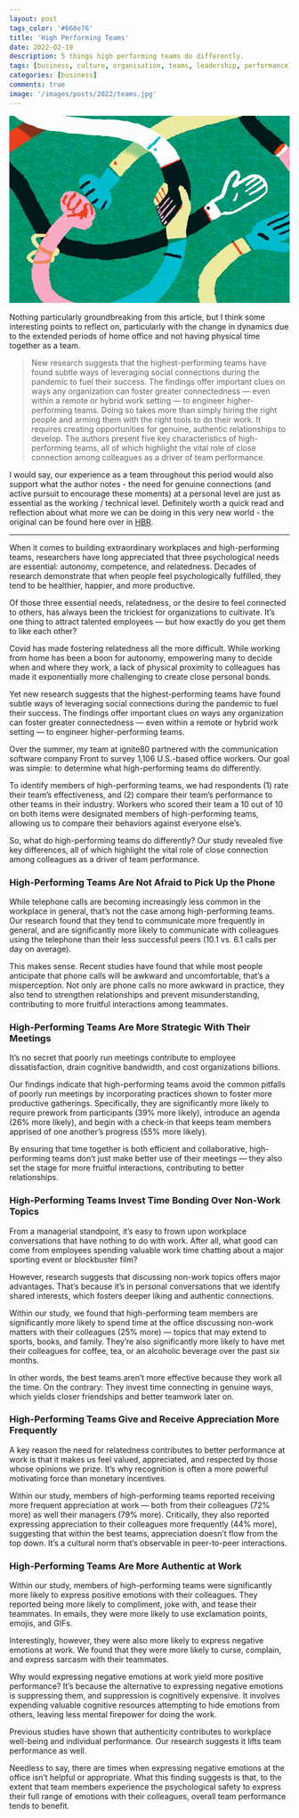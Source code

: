```yaml
---
layout: post
tags_color: '#666e76'
title: 'High Performing Teams'
date: 2022-02-19
description: 5 things high performing teams do differently. 
tags: [business, culture, organisation, teams, leadership, performance]
categories: [business]
comments: true
image: '/images/posts/2022/teams.jpg'
---
```

![](/images/posts/2022/teams.jpg)

Nothing particularly groundbreaking from this article, but I think some interesting points to reflect on, particularly with the change in dynamics due to the extended periods of home office and not having physical time together as a team.

> New research suggests that the highest-performing teams have found subtle ways of leveraging social connections during the pandemic to fuel their success. The findings offer important clues on ways any organization can foster greater connectedness — even within a remote or hybrid work setting — to engineer higher-performing teams. Doing so takes more than simply hiring the right people and arming them with the right tools to do their work. It requires creating opportunities for genuine, authentic relationships to develop. The authors present five key characteristics of high-performing teams, all of which highlight the vital role of close connection among colleagues as a driver of team performance.

I would say, our experience as a team throughout this period would also support what the author notes - the need for genuine connections (and active pursuit to encourage these moments) at a personal level are just as essential as the working / technical level. Definitely worth a quick read and reflection about what more we can be doing in this very new world - the original can be found here over in [HBR](https://hbr.org/2021/10/5-things-high-performing-teams-do-differently).

---

When it comes to building extraordinary workplaces and high-performing teams, researchers have long appreciated that three psychological needs are essential: autonomy, competence, and relatedness. Decades of research demonstrate that when people feel psychologically fulfilled, they tend to be healthier, happier, and more productive.

Of those three essential needs, relatedness, or the desire to feel connected to others, has always been the trickiest for organizations to cultivate. It’s one thing to attract talented employees — but how exactly do you get them to like each other?

Covid has made fostering relatedness all the more difficult. While working from home has been a boon for autonomy, empowering many to decide when and where they work, a lack of physical proximity to colleagues has made it exponentially more challenging to create close personal bonds.

Yet new research suggests that the highest-performing teams have found subtle ways of leveraging social connections during the pandemic to fuel their success. The findings offer important clues on ways any organization can foster greater connectedness — even within a remote or hybrid work setting — to engineer higher-performing teams.

Over the summer, my team at ignite80 partnered with the communication software company Front to survey 1,106 U.S.-based office workers. Our goal was simple: to determine what high-performing teams do differently.

To identify members of high-performing teams, we had respondents (1) rate their team’s effectiveness, and (2) compare their team’s performance to other teams in their industry. Workers who scored their team a 10 out of 10 on both items were designated members of high-performing teams, allowing us to compare their behaviors against everyone else’s.

So, what do high-performing teams do differently? Our study revealed five key differences, all of which highlight the vital role of close connection among colleagues as a driver of team performance.

### High-Performing Teams Are Not Afraid to Pick Up the Phone

While telephone calls are becoming increasingly less common in the workplace in general, that’s not the case among high-performing teams. Our research found that they tend to communicate more frequently in general, and are significantly more likely to communicate with colleagues using the telephone than their less successful peers (10.1 vs. 6.1 calls per day on average).

This makes sense. Recent studies have found that while most people anticipate that phone calls will be awkward and uncomfortable, that’s a misperception. Not only are phone calls no more awkward in practice, they also tend to strengthen relationships and prevent misunderstanding, contributing to more fruitful interactions among teammates.

### High-Performing Teams Are More Strategic With Their Meetings

It’s no secret that poorly run meetings contribute to employee dissatisfaction, drain cognitive bandwidth, and cost organizations billions.

Our findings indicate that high-performing teams avoid the common pitfalls of poorly run meetings by incorporating practices shown to foster more productive gatherings. Specifically, they are significantly more likely to require prework from participants (39% more likely), introduce an agenda (26% more likely), and begin with a check-in that keeps team members apprised of one another’s progress (55% more likely).

By ensuring that time together is both efficient and collaborative, high-performing teams don’t just make better use of their meetings — they also set the stage for more fruitful interactions, contributing to better relationships.

### High-Performing Teams Invest Time Bonding Over Non-Work Topics

From a managerial standpoint, it’s easy to frown upon workplace conversations that have nothing to do with work. After all, what good can come from employees spending valuable work time chatting about a major sporting event or blockbuster film?

However, research suggests that discussing non-work topics offers major advantages. That’s because it’s in personal conversations that we identify shared interests, which fosters deeper liking and authentic connections.	

Within our study, we found that high-performing team members are significantly more likely to spend time at the office discussing non-work matters with their colleagues (25% more) — topics that may extend to sports, books, and family. They’re also significantly more likely to have met their colleagues for coffee, tea, or an alcoholic beverage over the past six months.

In other words, the best teams aren’t more effective because they work all the time. On the contrary: They invest time connecting in genuine ways, which yields closer friendships and better teamwork later on.

### High-Performing Teams Give and Receive Appreciation More Frequently

A key reason the need for relatedness contributes to better performance at work is that it makes us feel valued, appreciated, and respected by those whose opinions we prize. It’s why recognition is often a more powerful motivating force than monetary incentives.

Within our study, members of high-performing teams reported receiving more frequent appreciation at work — both from their colleagues (72% more) as well their managers (79% more). Critically, they also reported expressing appreciation to their colleagues more frequently (44% more), suggesting that within the best teams, appreciation doesn’t flow from the top down. It’s a cultural norm that’s observable in peer-to-peer interactions.


### High-Performing Teams Are More Authentic at Work

Within our study, members of high-performing teams were significantly more likely to express positive emotions with their colleagues. They reported being more likely to compliment, joke with, and tease their teammates. In emails, they were more likely to use exclamation points, emojis, and GIFs.

Interestingly, however, they were also more likely to express negative emotions at work. We found that they were more likely to curse, complain, and express sarcasm with their teammates.

Why would expressing negative emotions at work yield more positive performance? It’s because the alternative to expressing negative emotions is suppressing them, and suppression is cognitively expensive. It involves expending valuable cognitive resources attempting to hide emotions from others, leaving less mental firepower for doing the work.

Previous studies have shown that authenticity contributes to workplace well-being and individual performance. Our research suggests it lifts team performance as well.

Needless to say, there are times when expressing negative emotions at the office isn’t helpful or appropriate. What this finding suggests is that, to the extent that team members experience the psychological safety to express their full range of emotions with their colleagues, overall team performance tends to benefit.
